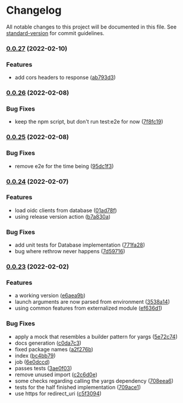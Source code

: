 # Changelog

All notable changes to this project will be documented in this file. See [standard-version](https://github.com/conventional-changelog/standard-version) for commit guidelines.

### [0.0.27](https://github.com/iotakingdoms/auth/compare/v0.0.26...v0.0.27) (2022-02-10)


### Features

* add cors headers to response ([ab793d3](https://github.com/iotakingdoms/auth/commit/ab793d3563dd9b889306b4d912f4e1319b17983d))

### [0.0.26](https://github.com/iotakingdoms/auth/compare/v0.0.25...v0.0.26) (2022-02-08)


### Bug Fixes

* keep the npm script, but don't run test:e2e for now ([7f8fc19](https://github.com/iotakingdoms/auth/commit/7f8fc198634eee234c99badf7580a65b823da3a1))

### [0.0.25](https://github.com/iotakingdoms/auth/compare/v0.0.24...v0.0.25) (2022-02-08)


### Bug Fixes

* remove e2e for the time being ([95dc1f3](https://github.com/iotakingdoms/auth/commit/95dc1f3ce31a42cd636eed41a0953a465c1b4c9f))

### [0.0.24](https://github.com/iotakingdoms/auth/compare/v0.0.23...v0.0.24) (2022-02-07)


### Features

* load oidc clients from database ([01ad78f](https://github.com/iotakingdoms/auth/commit/01ad78fb2dec928420f45c7cd7e26f3ee7e8b507))
* using release version action ([b7a830a](https://github.com/iotakingdoms/auth/commit/b7a830abb2522f88e731ba1507c114958a4d0400))


### Bug Fixes

* add unit tests for Database implementation ([771fa28](https://github.com/iotakingdoms/auth/commit/771fa2871265fe0e2447f6d4d54202c0ea069e97))
* bug where rethrow never happens ([7d59716](https://github.com/iotakingdoms/auth/commit/7d597167c00f3f547572432ce04af21f05d99148))

### [0.0.23](https://github.com/iotakingdoms/auth/compare/v0.0.22...v0.0.23) (2022-02-02)


### Features

* a working version ([e6aea9b](https://github.com/iotakingdoms/auth/commit/e6aea9b6f660319c528058c4d8fa58dd9ea704f7))
* launch arguments are now parsed from environment ([3538a14](https://github.com/iotakingdoms/auth/commit/3538a14d303b640f59eda4d587d43d304e1085a6))
* using common features from externalized module ([ef636d1](https://github.com/iotakingdoms/auth/commit/ef636d1cc478bc222ef609a7dd0469321ad87808))


### Bug Fixes

* apply a mock that resembles a builder pattern for yargs ([5e72c74](https://github.com/iotakingdoms/auth/commit/5e72c74c6a1fb5441fbc980ee36892a558da0387))
* docs generation ([c0da7c3](https://github.com/iotakingdoms/auth/commit/c0da7c3a3ed7b6a31e8b8754d209d4c28dee0c35))
* fixed package names ([a2f276b](https://github.com/iotakingdoms/auth/commit/a2f276b8b2afb403d12f13d749b489fb25d90639))
* index ([bc4bb79](https://github.com/iotakingdoms/auth/commit/bc4bb79e2a23c15c602e6f96069fd3f3bada5f54))
* job ([6e0dccd](https://github.com/iotakingdoms/auth/commit/6e0dccdfd70ebce92f3bbe594990fda72e65ac61))
* passes tests ([3ae0f03](https://github.com/iotakingdoms/auth/commit/3ae0f032a193f833e90a1c7429273e0b8d69a815))
* remove unused import ([c2c6d0e](https://github.com/iotakingdoms/auth/commit/c2c6d0e36a552ef4022ee834e244cbb951a80c89))
* some checks regarding calling the yargs dependency ([708eea6](https://github.com/iotakingdoms/auth/commit/708eea606e2006a202236fcfae04099116644421))
* tests for the half finished implementation ([709ace1](https://github.com/iotakingdoms/auth/commit/709ace19295a484dec081ffaf0ea0ed324378620))
* use https for redirect_uri ([c5f3094](https://github.com/iotakingdoms/auth/commit/c5f30948e868f9d49e0dffb7b745cc874d8f0ea6))
